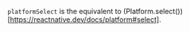 `platformSelect` is the equivalent to (Platform.select())[https://reactnative.dev/docs/platform#select].
